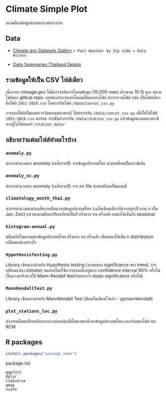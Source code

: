 # Climate Simple Plot

ลองพล็อตข้อมูลสภาพอากาศอย่างง่าย

## Data

- [Climate.gov Datasets Gallery](https://www.climate.gov/maps-data/datasets) `> Past Weather by Zip Code > Data Access`

- [Daily Summaries Thailand Details](https://www.ncdc.noaa.gov/cdo-web/datasets/GHCND/locations/FIPS:TH/detail)

## รวมข้อมูลให้เป็น CSV ไฟล์เดียว

เนื่องจาก climage.gov ได้มีการจำกัดการโหลดข้อมูล (10,000 rows ประมาณ 10 ปี) และ ขนาดไฟล์ของ github repo. เลยต้องทำการแยกโหลดเป็นหลายๆไฟล์ ทำการรวมไฟล์ csv เป็นไฟล์เดียวคือไฟล์ `1951-2019.csv`
โดยการรันไฟล์ `/data/concat_csv.py`

การแยกไฟล์เป็นผลตรวจวัดของแต่ละสถานี ให้ทำการรัน `/data/concat_csv.py` เพื่อให้ได้ไฟล์ `1951-2019.csv` มาก่อน จากนั้นทำการรัน `/data/station_csv.py` แล้วข้อมูลของแต่ละสถานีจะอยู่ในโฟลเดอร์ `/station_data/`

## อธิบายว่าแต่ละไฟล์ทำอะไรบ้าง

### `anomaly.py`

ทำการคำนวณหา anomaly (เฉลี่ยรายปี) จากข้อมูลประเทศไทย นำมาพล็อตเป็นกราฟเส้น

### `anomaly_nc.py`

ทำการคำนวณหา anomaly (เฉลี่ยรายปี) จาก nc file นำมาพล็อตเป็นแผนที่

### `climatology_month_thai.py`

ทำการคำนวณหาค่าเฉลี่ยรายเดือนจากข้อมูลประเทศไทย (เฉลี่ยเดือนเดียวกันจากทุกๆปี แกน x เป็น Jan..Dec) แล้วนำมาพล็อตเปรียบเทียบเป็นปี ครึ่งแรก vs ครึ่งหลัง แสดงให้เห็นถึง seasonal

### `histogram-annual.py`

พล็อตฮิสโตแกรมของข้อมูลประเทศไทย ครึ่งแรก vs ครึ่งหลัง เพื่อแสดงให้เห็นว่า distribution เปลี่ยนแปลงอย่างไร

### `HypothesisTesting.py`

Library เขียนเองสำหรับ Hypothesis testing (จะทดสอบ significance ของ trend, การเปลี่ยนแปลง climate) ทดสอบโดยใช้หาว่าค่าเฉลี่ยอยู่นอก confidence interval 90% หรือไม่ (ในความจริงควรใช้ Mann-Kendall test/ทดสอบว่า slope significance หรือไม่)

### `MannKendallTest.py`

Library เขียนเองสำหรับ MannKendall Test (มีคนอื่นเขียนไว้แล้ว - pymannkendall)

### `plot_stations_loc.py`

ทำการพล็อตเปรียบเทียบระหว่างตำแหน่งที่ตั้งของสถานีจากข้อมูลประเทศไทย และกริดของไฟล์ nc RCM


## R packages
```R
install.packages("package_name")
```
package list
```
ggplot2
dplyr
tidyverse
qmap
ncdf4
```
